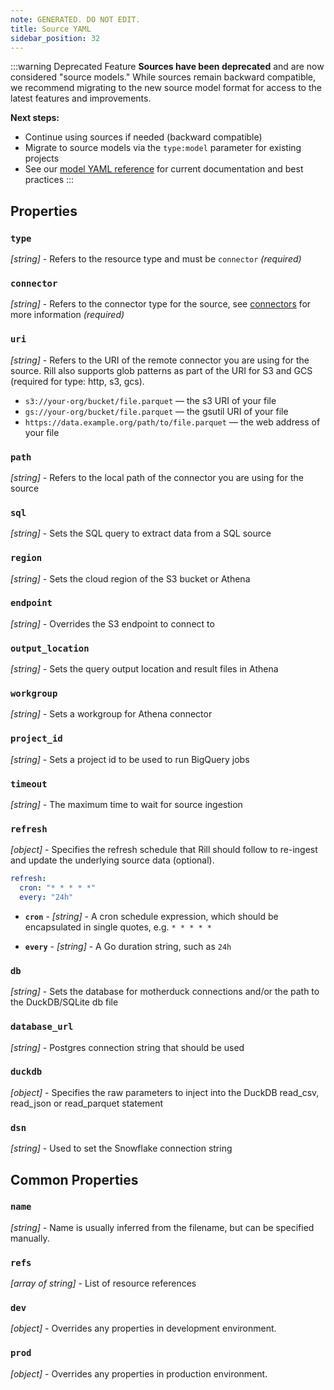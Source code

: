 ```yaml
---
note: GENERATED. DO NOT EDIT.
title: Source YAML
sidebar_position: 32
---
```


:::warning Deprecated Feature
**Sources have been deprecated** and are now considered "source models." While sources remain backward compatible, we recommend migrating to the new source model format for access to the latest features and improvements.

**Next steps:**
- Continue using sources if needed (backward compatible)
- Migrate to source models via the `type:model` parameter for existing projects
- See our [model YAML reference](models) for current documentation and best practices
:::


## Properties

### `type`

_[string]_ - Refers to the resource type and must be `connector` _(required)_

### `connector`

_[string]_ - Refers to the connector type for the source, see [connectors](/reference/project-files/connectors) for more information _(required)_

### `uri`

_[string]_ - Refers to the URI of the remote connector you are using for the source. Rill also supports glob patterns as part of the URI for S3 and GCS (required for type: http, s3, gcs).

- `s3://your-org/bucket/file.parquet` — the s3 URI of your file
- `gs://your-org/bucket/file.parquet` — the gsutil URI of your file
- `https://data.example.org/path/to/file.parquet` — the web address of your file
 

### `path`

_[string]_ - Refers to the local path of the connector you are using for the source 

### `sql`

_[string]_ - Sets the SQL query to extract data from a SQL source 

### `region`

_[string]_ - Sets the cloud region of the S3 bucket or Athena 

### `endpoint`

_[string]_ - Overrides the S3 endpoint to connect to 

### `output_location`

_[string]_ - Sets the query output location and result files in Athena 

### `workgroup`

_[string]_ - Sets a workgroup for Athena connector 

### `project_id`

_[string]_ - Sets a project id to be used to run BigQuery jobs 

### `timeout`

_[string]_ - The maximum time to wait for source ingestion 

### `refresh`

_[object]_ - Specifies the refresh schedule that Rill should follow to re-ingest and update the underlying source data (optional).
```yaml
refresh:
  cron: "* * * * *"
  every: "24h"
```
 

  - **`cron`** - _[string]_ - A cron schedule expression, which should be encapsulated in single quotes, e.g. `* * * * *` 

  - **`every`** - _[string]_ - A Go duration string, such as `24h` 

### `db`

_[string]_ - Sets the database for motherduck connections and/or the path to the DuckDB/SQLite db file 

### `database_url`

_[string]_ - Postgres connection string that should be used 

### `duckdb`

_[object]_ - Specifies the raw parameters to inject into the DuckDB read_csv, read_json or read_parquet statement 

### `dsn`

_[string]_ - Used to set the Snowflake connection string 

## Common Properties

### `name`

_[string]_ - Name is usually inferred from the filename, but can be specified manually. 

### `refs`

_[array of string]_ - List of resource references 

### `dev`

_[object]_ - Overrides any properties in development environment. 

### `prod`

_[object]_ - Overrides any properties in production environment. 